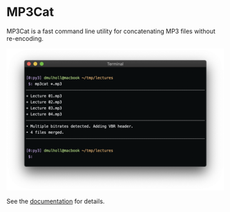 
# MP3Cat

MP3Cat is a fast command line utility for concatenating MP3 files without re-encoding. 

<p align="center">
    <img src="mp3cat.png" width="600px">
</p>

See the [documentation] for details.

[documentation]: https://darrenmulholland.com/dev/mp3cat.html
